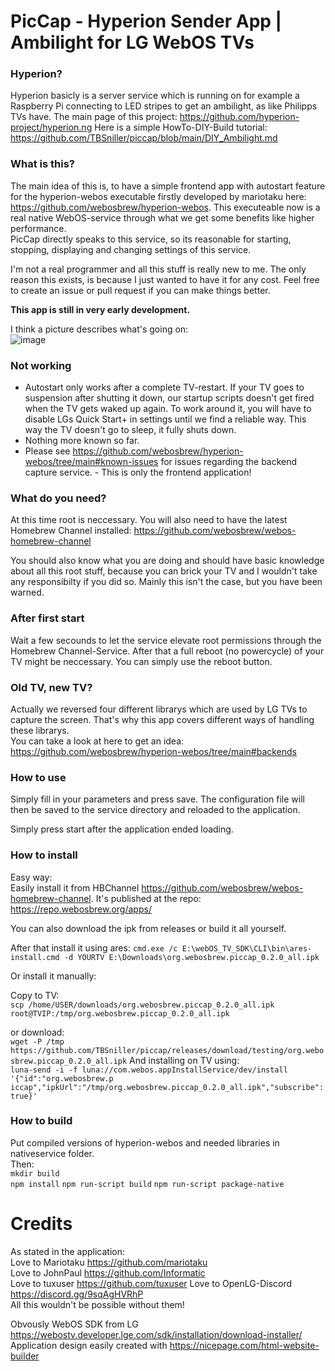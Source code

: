 
# PicCap - Hyperion Sender App | Ambilight for LG WebOS TVs  
  
### Hyperion?  
Hyperion basicly is a server service which is running on for example a Raspberry Pi connecting to LED stripes to get an ambilight, as like Philipps TVs have. The main page of this project: https://github.com/hyperion-project/hyperion.ng Here is a simple HowTo-DIY-Build tutorial: https://github.com/TBSniller/piccap/blob/main/DIY_Ambilight.md
  
  
### What is this?  
The main idea of this is, to have a simple frontend app with autostart feature for the hyperion-webos executable firstly developed by mariotaku here: https://github.com/webosbrew/hyperion-webos. This executeable now is a real native WebOS-service through what we get some benefits like higher performance.  
PicCap directly speaks to this service, so its reasonable for starting, stopping, displaying and changing settings of this service.  
  
  
I'm not a real programmer and all this stuff is really new to me. The only reason this exists, is because I just wanted to have it for any cost. Feel free to create an issue or pull request if you can make things better.  
  
**This app is still in very early development.**
  
I think a picture describes what's going on:  
![image](https://user-images.githubusercontent.com/51515147/148600390-a1eafb20-240a-4d8e-b71f-e03729950599.png)

  

### Not working  
- Autostart only works after a complete TV-restart. If your TV goes to suspension after shutting it down, our startup scripts doesn't get fired when the TV gets waked up again. To work around it, you will have to disable LGs Quick Start+ in settings until we find a reliable way. This way the TV doesn't go to sleep, it fully shuts down.  
- Nothing more known so far.  
- Please see https://github.com/webosbrew/hyperion-webos/tree/main#known-issues for issues regarding the backend capture service. - This is only the frontend application!  

### What do you need?  

At this time root is neccessary. You will also need to have the latest Homebrew Channel installed: https://github.com/webosbrew/webos-homebrew-channel

You should also know what you are doing and should have basic knowledge about all this root stuff, because you can brick your TV and I wouldn't take any responsibilty if you did so. Mainly this isn't the case, but you have been warned. 
  
### After first start  
Wait a few secounds to let the service elevate root permissions through the Homebrew Channel-Service. After that a full reboot (no powercycle) of your TV might be neccessary. You can simply use the reboot button.
  
  
### Old TV, new TV?  
Actually we reversed four different librarys which are used by LG TVs to capture the screen. That's why this app covers different ways of handling these librarys.  
You can take a look at here to get an idea: https://github.com/webosbrew/hyperion-webos/tree/main#backends

### How to use  
Simply fill in your parameters and press save. The configuration file will then be saved to the service directory and reloaded to the application.
  
Simply press start after the application ended loading.
  
### How to install  
Easy way:  
Easily install it from HBChannel https://github.com/webosbrew/webos-homebrew-channel. It's published at the repo: https://repo.webosbrew.org/apps/  

You can also download the ipk from releases or build it all yourself.
  
After that install it using ares:
`cmd.exe /c E:\webOS_TV_SDK\CLI\bin\ares-install.cmd -d YOURTV E:\Downloads\org.webosbrew.piccap_0.2.0_all.ipk`
  
Or install it manually:  
  
Copy to TV:  
`scp /home/USER/downloads/org.webosbrew.piccap_0.2.0_all.ipk root@TVIP:/tmp/org.webosbrew.piccap_0.2.0_all.ipk`

or download:  
`wget -P /tmp https://github.com/TBSniller/piccap/releases/download/testing/org.webosbrew.piccap_0.2.0_all.ipk`
And installing on TV using:  
`luna-send -i -f luna://com.webos.appInstallService/dev/install '{"id":"org.webosbrew.p
iccap","ipkUrl":"/tmp/org.webosbrew.piccap_0.2.0_all.ipk","subscribe":true}'`  
  

### How to build  
Put compiled versions of hyperion-webos and needed libraries in nativeservice folder.  
Then:  
`mkdir build`  
`npm install`
`npm run-script build`
`npm run-script package-native`
  
# Credits  
As stated in the application:  
Love to Mariotaku https://github.com/mariotaku  
Love to JohnPaul https://github.com/Informatic  
Love to tuxuser https://github.com/tuxuser
Love to OpenLG-Discord https://discord.gg/9sqAgHVRhP  
All this wouldn't be possible without them!  
  
Obvously WebOS SDK from LG https://webostv.developer.lge.com/sdk/installation/download-installer/  
Application design easily created with https://nicepage.com/html-website-builder  
